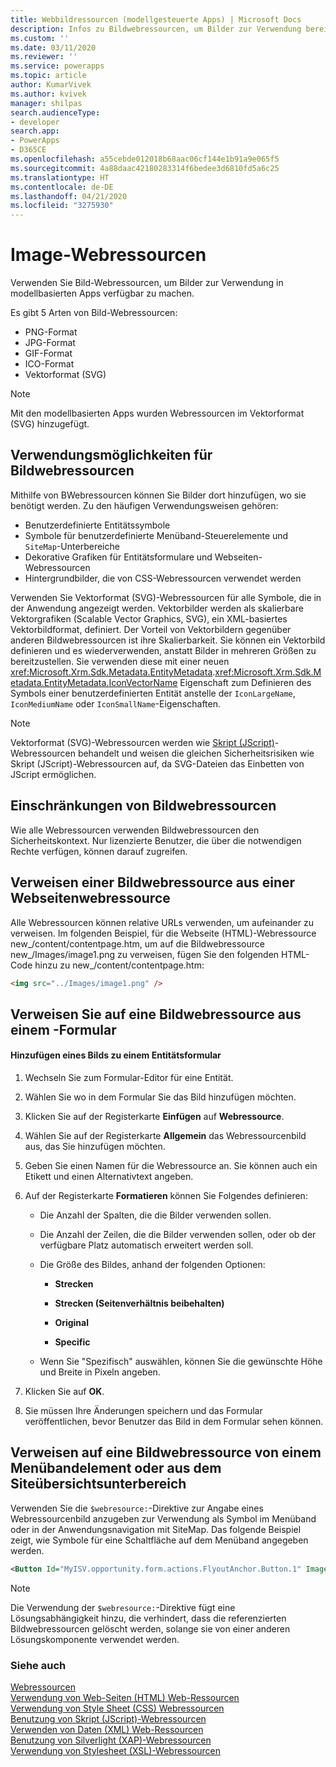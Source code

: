 ```yaml
---
title: Webbildressourcen (modellgesteuerte Apps) | Microsoft Docs
description: Infos zu Bildwebressourcen, um Bilder zur Verwendung bereitzustellen.
ms.custom: ''
ms.date: 03/11/2020
ms.reviewer: ''
ms.service: powerapps
ms.topic: article
author: KumarVivek
ms.author: kvivek
manager: shilpas
search.audienceType:
- developer
search.app:
- PowerApps
- D365CE
ms.openlocfilehash: a55cebde012018b68aac06cf144e1b91a9e065f5
ms.sourcegitcommit: 4a88daac42180283314f6bedee3d6810fd5a6c25
ms.translationtype: HT
ms.contentlocale: de-DE
ms.lasthandoff: 04/21/2020
ms.locfileid: "3275930"
---
```

# <a name="image-web-resources"></a>Image-Webressourcen

Verwenden Sie Bild-Webressourcen, um Bilder zur Verwendung in modellbasierten Apps verfügbar zu machen.  

Es gibt 5 Arten von Bild-Webressourcen: 
* PNG-Format
* JPG-Format
* GIF-Format
* ICO-Format
* Vektorformat (SVG)

> [!NOTE]
> Mit den modellbasierten Apps wurden Webressourcen im Vektorformat (SVG) hinzugefügt.

  
<a name="BKMK_Capabilities"></a>   
## <a name="capabilities-of-image-web-resources"></a>Verwendungsmöglichkeiten für Bildwebressourcen  
 Mithilfe von BWebressourcen können Sie Bilder dort hinzufügen, wo sie benötigt werden. Zu den häufigen Verwendungsweisen gehören:  
  
- Benutzerdefinierte Entitätssymbole  
- Symbole für benutzerdefinierte Menüband-Steuerelemente und `SiteMap`-Unterbereiche  
- Dekorative Grafiken für Entitätsformulare und Webseiten-Webressourcen  
- Hintergrundbilder, die von CSS-Webressourcen verwendet werden  

Verwenden Sie Vektorformat (SVG)-Webressourcen für alle Symbole, die in der Anwendung angezeigt werden. Vektorbilder werden als skalierbare Vektorgrafiken (Scalable Vector Graphics, SVG), ein XML-basiertes Vektorbildformat, definiert. Der Vorteil von Vektorbildern gegenüber anderen Bildwebressourcen ist ihre Skalierbarkeit. Sie können ein Vektorbild definieren und es wiederverwenden, anstatt Bilder in mehreren Größen zu bereitzustellen. Sie verwenden diese mit einer neuen <xref:Microsoft.Xrm.Sdk.Metadata.EntityMetadata>.<xref:Microsoft.Xrm.Sdk.Metadata.EntityMetadata.IconVectorName> Eigenschaft zum Definieren des Symbols einer benutzerdefinierten Entität anstelle der `IconLargeName`, `IconMediumName` oder `IconSmallName`-Eigenschaften.

> [!NOTE]
> Vektorformat (SVG)-Webressourcen werden wie [Skript (JScript)](/powerapps/developer/model-driven-apps/script-jscript-web-resources)-Webressourcen behandelt und weisen die gleichen Sicherheitsrisiken wie Skript (JScript)-Webressourcen auf, da SVG-Dateien das Einbetten von JScript ermöglichen.
  
<a name="BKMK_Limitations"></a>   
## <a name="limitations-of-image-web-resources"></a>Einschränkungen von Bildwebressourcen  
 Wie alle Webressourcen verwenden Bildwebressourcen den Sicherheitskontext. Nur lizenzierte Benutzer, die über die notwendigen Rechte verfügen, können darauf zugreifen.  
 
  
<a name="BKMK_ReferenceFromWebPageWebResource"></a>   
## <a name="reference-an-image-web-resource-from-a-webpage-web-resource"></a>Verweisen einer Bildwebressource aus einer Webseitenwebressource  
 Alle Webressourcen können relative URLs verwenden, um aufeinander zu verweisen. Im folgenden Beispiel, für die Webseite (HTML)-Webressource new_/content/contentpage.htm, um auf die Bildwebressource new_/Images/image1.png zu verweisen, fügen Sie den folgenden HTML-Code hinzu zu new_/content/contentpage.htm:  
  
```html  
<img src="../Images/image1.png" />  
```  
  
<a name="BKMK_ReferenceFromForm"></a>   
## <a name="reference-an-image-web-resource-from-a--form"></a>Verweisen Sie auf eine Bildwebressource aus einem -Formular  
  
#### <a name="add-an-image-to-an-entity-form"></a>Hinzufügen eines Bilds zu einem Entitätsformular  
  
1.  Wechseln Sie zum Formular-Editor für eine Entität.  
  
2.  Wählen Sie wo in dem Formular Sie das Bild hinzufügen möchten.  
  
3.  Klicken Sie auf der Registerkarte **Einfügen** auf **Webressource**.  
  
4.  Wählen Sie auf der Registerkarte **Allgemein** das Webressourcenbild aus, das Sie hinzufügen möchten.  
  
5.  Geben Sie einen Namen für die Webressource an. Sie können auch ein Etikett und einen Alternativtext angeben.  
  
6.  Auf der Registerkarte **Formatieren** können Sie Folgendes definieren:  
  
    -   Die Anzahl der Spalten, die die Bilder verwenden sollen.  
  
    -   Die Anzahl der Zeilen, die die Bilder verwenden sollen, oder ob der verfügbare Platz automatisch erweitert werden soll.  
  
    -   Die Größe des Bildes, anhand der folgenden Optionen:  
  
        - **Strecken**  
  
        - **Strecken (Seitenverhältnis beibehalten)**  
  
        - **Original**  
  
        - **Specific**  
  
    -   Wenn Sie "Spezifisch" auswählen, können Sie die gewünschte Höhe und Breite in Pixeln angeben.  
  
7.  Klicken Sie auf **OK**.  
  
8.  Sie müssen Ihre Änderungen speichern und das Formular veröffentlichen, bevor Benutzer das Bild in dem Formular sehen können.  
  
<a name="BKMK_ReferenceWithWebResourcedirective"></a>   
## <a name="reference-an-image-web-resource-from-a-ribbon-element-or-from-the-site-map-subarea"></a>Verweisen auf eine Bildwebressource von einem Menübandelement oder aus dem Siteübersichtsunterbereich  
 Verwenden Sie die `$webresource:`-Direktive zur Angabe eines Webressourcenbild anzugeben zur Verwendung als Symbol im Menüband oder in der Anwendungsnavigation mit SiteMap. Das folgende Beispiel zeigt, wie Symbole für eine Schaltfläche auf dem Menüband angegeben werden.  
  
```xml  
<Button Id="MyISV.opportunity.form.actions.FlyoutAnchor.Button.1" Image16by16="$webresource:new_/icons/oneIcon16.png" Image32by32="$webresource:new_/icons/oneIcon32.png"/>  
```  
  
> [!NOTE]
> Die Verwendung der `$webresource:`-Direktive fügt eine Lösungsabhängigkeit hinzu, die verhindert, dass die referenzierten Bildwebressourcen gelöscht werden, solange sie von einer anderen Lösungskomponente verwendet werden.  
  
### <a name="see-also"></a>Siehe auch  
 [Webressourcen](web-resources.md)   
 [Verwendung von Web-Seiten (HTML) Web-Ressourcen](webpage-html-web-resources.md)   
 [Verwendung von Style Sheet (CSS) Webressourcen](css-web-resources.md)   
 [Benutzung von Skript (JScript)-Webressourcen](script-jscript-web-resources.md)   
 [Verwenden von Daten (XML) Web-Ressourcen](data-xml-web-resources.md)   
 [Benutzung von Silverlight (XAP)-Webressourcen](/dynamics365/customer-engagement/developer/silverlight-xap-web-resources)  
 [Verwendung von Stylesheet (XSL)-Webressourcen](stylesheet-xsl-web-resources.md)
